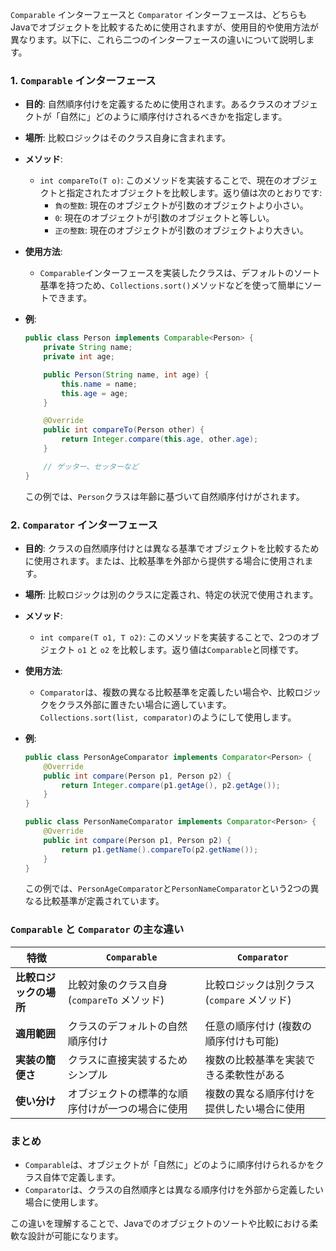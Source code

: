 `Comparable` インターフェースと `Comparator` インターフェースは、どちらもJavaでオブジェクトを比較するために使用されますが、使用目的や使用方法が異なります。以下に、これら二つのインターフェースの違いについて説明します。

### 1. `Comparable` インターフェース
- **目的**: 自然順序付けを定義するために使用されます。あるクラスのオブジェクトが「自然に」どのように順序付けされるべきかを指定します。
- **場所**: 比較ロジックはそのクラス自身に含まれます。
- **メソッド**:
  - `int compareTo(T o)`: このメソッドを実装することで、現在のオブジェクトと指定されたオブジェクトを比較します。返り値は次のとおりです:
    - `負の整数`: 現在のオブジェクトが引数のオブジェクトより小さい。
    - `0`: 現在のオブジェクトが引数のオブジェクトと等しい。
    - `正の整数`: 現在のオブジェクトが引数のオブジェクトより大きい。

- **使用方法**:
  - `Comparable`インターフェースを実装したクラスは、デフォルトのソート基準を持つため、`Collections.sort()`メソッドなどを使って簡単にソートできます。

- **例**:

  ```java
  public class Person implements Comparable<Person> {
      private String name;
      private int age;

      public Person(String name, int age) {
          this.name = name;
          this.age = age;
      }

      @Override
      public int compareTo(Person other) {
          return Integer.compare(this.age, other.age);
      }

      // ゲッター、セッターなど
  }
  ```

  この例では、`Person`クラスは年齢に基づいて自然順序付けがされます。

### 2. `Comparator` インターフェース
- **目的**: クラスの自然順序付けとは異なる基準でオブジェクトを比較するために使用されます。または、比較基準を外部から提供する場合に使用されます。
- **場所**: 比較ロジックは別のクラスに定義され、特定の状況で使用されます。
- **メソッド**:
  - `int compare(T o1, T o2)`: このメソッドを実装することで、2つのオブジェクト `o1` と `o2` を比較します。返り値は`Comparable`と同様です。

- **使用方法**:
  - `Comparator`は、複数の異なる比較基準を定義したい場合や、比較ロジックをクラス外部に置きたい場合に適しています。`Collections.sort(list, comparator)`のようにして使用します。

- **例**:

  ```java
  public class PersonAgeComparator implements Comparator<Person> {
      @Override
      public int compare(Person p1, Person p2) {
          return Integer.compare(p1.getAge(), p2.getAge());
      }
  }

  public class PersonNameComparator implements Comparator<Person> {
      @Override
      public int compare(Person p1, Person p2) {
          return p1.getName().compareTo(p2.getName());
      }
  }
  ```

  この例では、`PersonAgeComparator`と`PersonNameComparator`という2つの異なる比較基準が定義されています。

### `Comparable` と `Comparator` の主な違い

| 特徴               | `Comparable`                                   | `Comparator`                              |
|--------------------|------------------------------------------------|-------------------------------------------|
| **比較ロジックの場所** | 比較対象のクラス自身 (`compareTo` メソッド)        | 比較ロジックは別クラス (`compare` メソッド) |
| **適用範囲**        | クラスのデフォルトの自然順序付け                     | 任意の順序付け (複数の順序付けも可能)      |
| **実装の簡便さ**    | クラスに直接実装するためシンプル                     | 複数の比較基準を実装できる柔軟性がある      |
| **使い分け**        | オブジェクトの標準的な順序付けが一つの場合に使用         | 複数の異なる順序付けを提供したい場合に使用  |

### まとめ
- `Comparable`は、オブジェクトが「自然に」どのように順序付けられるかをクラス自体で定義します。
- `Comparator`は、クラスの自然順序とは異なる順序付けを外部から定義したい場合に使用します。

この違いを理解することで、Javaでのオブジェクトのソートや比較における柔軟な設計が可能になります。
